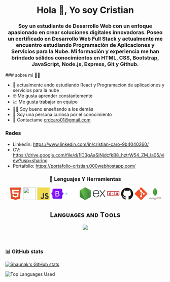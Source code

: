 <div id="header" align="center">
    <img src="https://c4.wallpaperflare.com/wallpaper/913/616/944/technology-programming-coding-python-wallpaper-preview.jpg" alt="" width="800">
    <h1 align="center">Hola 👋, Yo soy Cristian </h1>
    <h3 align="center">
        Soy un estudiante de Desarrollo Web con un enfoque apasionado en crear soluciones digitales innovadoras. Poseo un certificado en Desarrollo Web Full Stack y actualmente me encuentro estudiando Programación de Aplicaciones y Servicios para la Nube. Mi formación y experiencia me han brindado sólidos conocimientos en HTML, CSS, Bootstrap, JavaScript, Node.js, Express, Git y Github.
    </h3>
</div>
### sobre mi 👨‍💻
  
- 📄 actualmente ando estudiando React y Programacion de aplicaciones y servicios para la nube
- 🤓 Me gusta aprender constantemente
- 📈 Me gusta trabajar en equipo
- 👨‍🏫 Soy bueno enseñando a los demás
- 👀 Soy una persona curiosa por el conocimiento
- 📧 Contactame crdcaro01@gmail.com

### Redes ###

* Linkedin: https://www.linkedin.com/in/cristian-caro-9b4040260/
* CV: https://drive.google.com/file/d/1lD3gAaSjNjdcfkB8_hztrW54_ZM_la05/view?usp=sharing
* Portafolio: https://portafolio-cristian.000webhostapp.com/

<div align="center">
    <h3> 🔨 Lenguajes Y Herramientas</h3>
        <img src="https://raw.githubusercontent.com/devicons/devicon/master/icons/html5/html5-plain.svg" alt="" width="40" height="40">
        <img src="https://cdn-icons-png.flaticon.com/512/5968/5968242.png" alt="" width="40" height="40">
        <img src="https://raw.githubusercontent.com/devicons/devicon/master/icons/javascript/javascript-original.svg" alt="" width="40" height="40">
        <img src="https://raw.githubusercontent.com/devicons/devicon/master/icons/bootstrap/bootstrap-original.svg" alt="" width="40" height="40">
        <img src="https://raw.githubusercontent.com/devicons/devicon/master/icons/tailwindcss/tailwindcss-original-wordmark.svg" alt="" width="40" height="40">
        <img src="https://raw.githubusercontent.com/devicons/devicon/master/icons/nodejs/nodejs-original.svg" alt="" width="40" height="40">
        <img src="https://raw.githubusercontent.com/devicons/devicon/master/icons/express/express-original.svg" alt="" width="40" height="40">
        <img src="https://raw.githubusercontent.com/devicons/devicon/master/icons/npm/npm-original-wordmark.svg" alt="" width="40" height="40">
        <img src="https://raw.githubusercontent.com/devicons/devicon/master/icons/github/github-original.svg" alt="" width="40" height="40">
        <img src="https://raw.githubusercontent.com/devicons/devicon/master/icons/git/git-original.svg" alt="" width="40" height="40">
        <img src="https://raw.githubusercontent.com/devicons/devicon/master/icons/mongodb/mongodb-original-wordmark.svg" alt="" width="40" height="40">
</div>
<!--Languages and Tools Section-->       
<h2 align="center">Lᴀɴɢᴜᴀɢᴇs ᴀɴᴅ Tᴏᴏʟs</h2> 
<p align="center">
<img width="500px"  src="https://skillicons.dev/icons?i=py,java,springboot,tailwind,bootstrap,npm,js,html,css,react,nodejs,express,mongo,git,vscode,postman,discord,linux&perline=10"  />
</p>
<br />

### :bar_chart: GitHub stats

[i got this from a github repo: anuraghazra/github-readme-stats it was nice actually big shoutout to him]: #

[![Shaunak's GitHub stats](https://github-readme-stats.vercel.app/api?username=Cristian20044121&count_private=true&show_icons=true&theme=dark)](https://github.com/Cristian20044121/github-readme-stats)

![Top Languages Used](https://github-readme-stats.vercel.app/api/top-langs/?username=Cristian20044121&show_icons=true&theme=dark)

 
</div>
